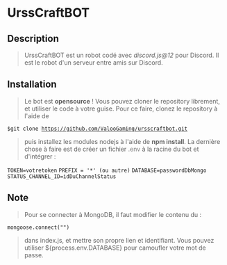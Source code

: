 # UrssCraftBOT

## Description 

> UrssCraftBOT est un robot codé avec *discord.js@12* pour Discord. Il est le robot d'un serveur entre amis sur Discord.

## Installation

> Le bot est **opensource** ! Vous pouvez cloner le repository librement, et utiliser le code à votre guise. 
> Pour ce faire, clonez le repository à l'aide de 

<code>$git clone https://github.com/ValooGaming/ursscraftbot.git</code>

> puis installez les modules nodejs à l'aide de **npm install**.
> La dernière chose à faire est de créer un fichier <span style="color: grey">.env</span> à la racine du bot et d'intégrer : 

<code>TOKEN=votretoken</code>
<code>PREFIX = '*' (ou autre)</code>
<code>DATABASE=passwordDbMongo</code>
<code>STATUS_CHANNEL_ID=idDuChannelStatus</code>

## Note

> Pour se connecter à MongoDB, il faut modifier le contenu du : 

<code>mongoose.connect("")</code>

> dans index.js, et mettre son propre lien et identifiant. Vous pouvez utiliser ${process.env.DATABASE} pour camoufler votre mot de passe.
